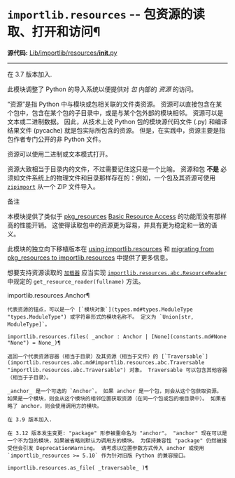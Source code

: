 # `importlib.resources` \-- 包资源的读取、打开和访问¶

**源代码:** [Lib/importlib/resources/__init__.py](https://github.com/python/cpython/tree/3.12/Lib/importlib/resources/__init__.py)

* * *

在 3.7 版本加入.

此模块调整了 Python 的导入系统以便提供对 _包_ 内部的 _资源_ 的访问。

“资源”是指 Python 中与模块或包相关联的文件类资源。 资源可以直接包含在某个包中，包含在某个包的子目录中，或是与某个包外部的模块相邻。 资源可以是文本或二进制数据。 因此，从技术上说 Python 包的模块源代码文件 (.py) 和编译结果文件 (pycache) 就是包实际所包含的资源。 但是，在实践中，资源主要是指包作者专门公开的非 Python 文件。

资源可以使用二进制或文本模式打开。

资源大致相当于目录内的文件，不过需要记住这只是一个比喻。 资源和包 **不是** 必须如文件系统上的物理文件和目录那样存在的：例如，一个包及其资源可使用 [`zipimport`](zipimport.md#module-zipimport "zipimport: Support for importing Python modules from ZIP archives.") 从一个 ZIP 文件导入。

备注

本模块提供了类似于 [pkg_resources](https://setuptools.readthedocs.io/en/latest/pkg_resources.md) [Basic Resource Access](https://setuptools.readthedocs.io/en/latest/pkg_resources.md#basic-resource-access) 的功能而没有那样高的性能开销。 这使得读取包中的资源更为容易，并具有更为稳定和一致的语义。

此模块的独立向下移植版本在 [using importlib.resources](https://importlib-resources.readthedocs.io/en/latest/using.md) 和 [migrating from pkg_resources to importlib.resources](https://importlib-resources.readthedocs.io/en/latest/migration.md) 中提供了更多信息。

想要支持资源读取的 [`加载器`](importlib.md#importlib.abc.Loader "importlib.abc.Loader") 应当实现 [`importlib.resources.abc.ResourceReader`](importlib.resources.abc.md#importlib.resources.abc.ResourceReader "importlib.resources.abc.ResourceReader") 中规定的 `get_resource_reader(fullname)` 方法。

importlib.resources.Anchor¶

    

~~~
代表资源的锚点，可以是一个 [`模块对象`](types.md#types.ModuleType "types.ModuleType") 或字符串形式的模块名称不。 定义为 `Union[str, ModuleType]`。

importlib.resources.files( _anchor : Anchor | [None](constants.md#None "None") = None_)¶
~~~
    

~~~
返回一个代表资源容器（相当于目录）及其资源（相当于文件）的 [`Traversable`](importlib.resources.abc.md#importlib.resources.abc.Traversable "importlib.resources.abc.Traversable") 对象。 Traversable 可以包含其他容器（相当于子目录）。

_anchor_ 是一个可选的 `Anchor`。 如果 anchor 是一个包，则会从这个包获取资源。 如果是一个模块，则会从这个模块的相邻位置获取资源（在同一个包或包的根目录中）。 如果省略了 anchor，则会使用调用方的模块。

在 3.9 版本加入.

在 3.12 版本发生变更: "package" 形参被重命名为 "anchor"。 "anchor" 现在可以是一个不为包的模块，如果被省略则默认为调用方的模块。 为保持兼容性 "package" 仍然被接受但会引发 DeprecationWarning。 请考虑以位置参数方式传入 anchor 或使用 `importlib_resources >= 5.10` 作为针对旧版 Python 的兼容接口。

importlib.resources.as_file( _traversable_ )¶
~~~
    

~~~
